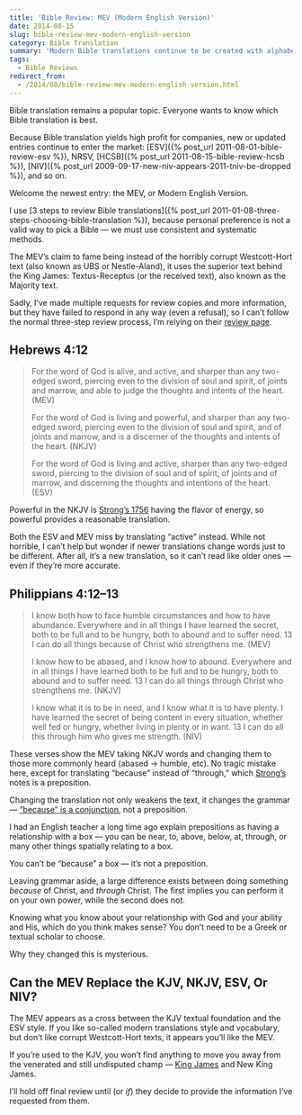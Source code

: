 ```yaml
---
title: 'Bible Review: MEV (Modern English Version)'
date: 2014-08-15
slug: bible-review-mev-modern-english-version
category: Bible Translation
summary: 'Modern Bible translations continue to be created with alphabet-soup soup combinations: ESV, HCSB, TNIV, etc. Welcome the newest entry to the Bible translation mess, the MEV, or Modern English Version. It claims to be based on the KJV, but does it provide a worthwhile update, or is it flawed?'
tags: 
  - Bible Reviews
redirect_from:
  - /2014/08/bible-review-mev-modern-english-version.html
---
```




Bible translation remains a popular topic. Everyone wants to know which
Bible translation is best.

Because Bible translation yields high profit for companies, new or
updated entries continue to enter the market:
[ESV]({% post_url 2011-08-01-bible-review-esv %}),
NRSV,
[HCSB]({% post_url 2011-08-15-bible-review-hcsb %}),
[NIV]({% post_url 2009-09-17-new-niv-appears-2011-tniv-be-dropped %}),
and so on.

Welcome the newest entry: the MEV, or Modern English Version.

I use [3 steps to review Bible translations]({% post_url 2011-01-08-three-steps-choosing-bible-translation %}),
because personal preference
is not a valid way to pick a Bible — we must use consistent and
systematic methods.

The MEV’s claim to fame being instead of the horribly corrupt
Westcott-Hort text (also known as UBS or Nestle-Aland), it uses the
superior text behind the King James: Textus-Receptus (or the received
text), also known as the Majority text.

Sadly, I’ve made multiple requests for review copies and more
information, but they have failed to respond in any way (even a
refusal), so I can’t follow the normal three-step review process, I’m
relying on their [review page](http://modernenglishversion.com/comparison/).

Hebrews 4:12
------------

> For the word of God is alive, and active, and sharper than any
> two-edged sword, piercing even to the division of soul and spirit, of
> joints and marrow, and able to judge the thoughts and intents of the
> heart. (MEV)
>
> For the word of God is living and powerful, and sharper than any
> two-edged sword, piercing even to the division of soul and spirit, and
> of joints and marrow, and is a discerner of the thoughts and intents
> of the heart. (NKJV)
>
> For the word of God is living and active, sharper than any two-edged
> sword, piercing to the division of soul and of spirit, of joints and
> of marrow, and discerning the thoughts and intentions of the heart.
> (ESV)

Powerful in the NKJV is [Strong’s 1756](http://www.blueletterbible.org/lang/lexicon/lexicon.cfm?Strongs=G1756&t=KJV)
having the flavor of energy, so powerful provides a reasonable
translation.

Both the ESV and MEV miss by translating “active” instead. While not
horrible, I can’t help but wonder if newer translations change words
just to be different. After all, it’s a new translation, so it can’t
read like older ones — even if they’re more accurate.

Philippians 4:12–13
-------------------

> I know both how to face humble circumstances and how to have
> abundance. Everywhere and in all things I have learned the secret,
> both to be full and to be hungry, both to abound and to suffer need.
> 13 I can do all things because of Christ who strengthens me. (MEV)
>
> I know how to be abased, and I know how to abound. Everywhere and in
> all things I have learned both to be full and to be hungry, both to
> abound and to suffer need. 13 I can do all things through Christ who
> strengthens me. (NKJV)
>
> I know what it is to be in need, and I know what it is to have plenty.
> I have learned the secret of being content in every situation, whether
> well fed or hungry, whether living in plenty or in want. 13 I can do
> all this through him who gives me strength. (NIV)

These verses show the MEV taking NKJV words and changing them to those
more commonly heard (abased -> humble, etc). No tragic mistake here,
except for translating “because” instead of “through,” which
[Strong’s](http://www.blueletterbible.org/lang/lexicon/lexicon.cfm?Strongs=G1722&t=KJV)
notes is a preposition.

Changing the translation not only weakens the text, it changes the
grammar — [“because” is a conjunction](https://owl.english.purdue.edu/engagement/2/1/37/), not a
preposition.

I had an English teacher a long time ago explain prepositions as having
a relationship with a box — you can be near, to, above, below, at,
through, or many other things spatially relating to a box.

You can’t be “because” a box — it’s not a preposition.

Leaving grammar aside, a large difference exists between doing something
*because* of Christ, and *through* Christ. The first implies you can
perform it on your own power, while the second does not.

Knowing what you know about your relationship with God and your ability
and His, which do you think makes sense? You don’t need to be a Greek or
textual scholar to choose.

Why they changed this is mysterious.

Can the MEV Replace the KJV, NKJV, ESV, Or NIV?
-----------------------------------------------

The MEV appears as a cross between the KJV textual foundation and the
ESV style. If you like so-called modern translations style and
vocabulary, but don’t like corrupt Westcott-Hort texts, it appears
you’ll like the MEV.

If you’re used to the KJV, you won’t find anything to move you away from
the venerated and still undisputed champ — [King James](/tags.html#kjv)
and New King James.

I’ll hold off final review until (or *if*) they decide to provide the
information I’ve requested from them.
